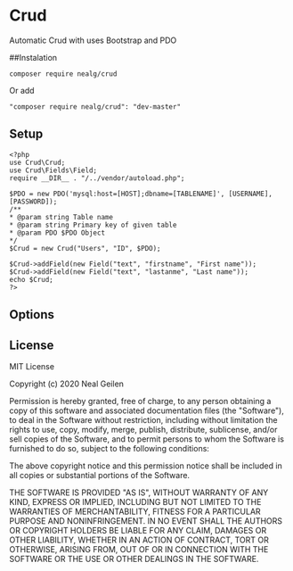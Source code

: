 # Crud

Automatic Crud with uses Bootstrap and PDO


##Instalation

```
composer require nealg/crud
```
Or add
```
"composer require nealg/crud": "dev-master"
```

## Setup

```
<?php
use Crud\Crud;
use Crud\Fields\Field;
require __DIR__ . "/../vendor/autoload.php";
        
$PDO = new PDO('mysql:host=[HOST];dbname=[TABLENAME]', [USERNAME], [PASSWORD]);
/**
* @param string Table name
* @param string Primary key of given table
* @param PDO $PDO Object
*/
$Crud = new Crud("Users", "ID", $PDO);

$Crud->addField(new Field("text", "firstname", "First name"));
$Crud->addField(new Field("text", "lastanme", "Last name"));
echo $Crud;
?>
```

## Options
## License

MIT License

Copyright (c) 2020 Neal Geilen

Permission is hereby granted, free of charge, to any person obtaining a copy
of this software and associated documentation files (the "Software"), to deal
in the Software without restriction, including without limitation the rights
to use, copy, modify, merge, publish, distribute, sublicense, and/or sell
copies of the Software, and to permit persons to whom the Software is
furnished to do so, subject to the following conditions:

The above copyright notice and this permission notice shall be included in all
copies or substantial portions of the Software.

THE SOFTWARE IS PROVIDED "AS IS", WITHOUT WARRANTY OF ANY KIND, EXPRESS OR
IMPLIED, INCLUDING BUT NOT LIMITED TO THE WARRANTIES OF MERCHANTABILITY,
FITNESS FOR A PARTICULAR PURPOSE AND NONINFRINGEMENT. IN NO EVENT SHALL THE
AUTHORS OR COPYRIGHT HOLDERS BE LIABLE FOR ANY CLAIM, DAMAGES OR OTHER
LIABILITY, WHETHER IN AN ACTION OF CONTRACT, TORT OR OTHERWISE, ARISING FROM,
OUT OF OR IN CONNECTION WITH THE SOFTWARE OR THE USE OR OTHER DEALINGS IN THE
SOFTWARE.